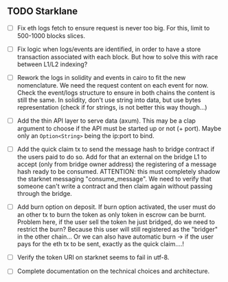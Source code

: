 ## TODO Starklane

- [ ] Fix eth logs fetch to ensure request is never too big. For this,
limit to 500-1000 blocks slices.

- [ ] Fix logic when logs/events are identified, in order to have a store
transaction associated with each block. But how to solve this with race
between L1/L2 indexing?

- [ ] Rework the logs in solidity and events in cairo to fit the new nomenclature. We need
the request content on each event for now.
Check the event/logs structure to ensure in both chains the content is still the same.
In solidity, don't use string into data, but use bytes representation (check if for strings,
is not better this way though...)

- [ ] Add the thin API layer to serve data (axum). This may be a clap argument to choose
if the API must be started up or not (+ port). Maybe only an `Option<String>` being
the ip:port to bind.

- [ ] Add the quick claim tx to send the message hash to bridge contract if the users
paid to do so.
Add for that an external on the bridge L1 to accept (only from bridge owner address)
the registering of a message hash ready to be consumed.
ATTENTION: this must completely shadow the starknet messaging "consume_message".
We need to verify that someone can't write a contract and then claim again without
passing through the bridge.

- [ ] Add burn option on deposit. If burn option activated, the user
must do an other tx to burn the token as only token in escrow can be burnt.
Problem here, if the user sell the token he just bridged, do we need to restrict the
burn? Because this user will still registered as the "bridger" in the other chain...
Or we can also have automatic burn -> if the user pays for the eth tx to be sent,
exactly as the quick claim....!

- [ ] Verify the token URI on starknet seems to fail in utf-8.

- [ ] Complete documentation on the technical choices and architecture.
